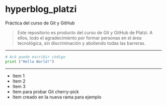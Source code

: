 # hyperblog_platzi
Práctica del curso de Git y GitHub

> Este repositorio es producto del curso de Git y GitHub de Platzi. A ellos, todo el agradecimiento por formar personas en el área tecnológica, sin discriminación y aboliendo todas las barreras.

-------

``` python
# Acá puedo escribir código
print ("Hello World!")
```

-----
- Item 1
- Item 2
- Item 3
- Item para probar Git cherry-pick
- Item creado en la nueva rama para ejemplo